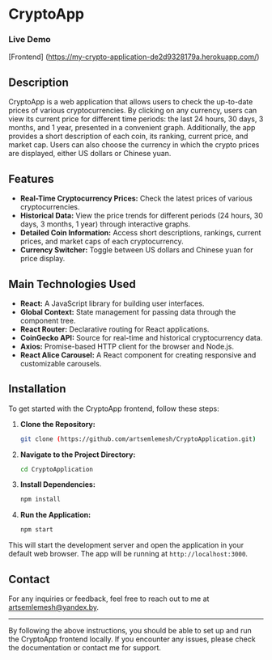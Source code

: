 # CryptoApp

### Live Demo
[Frontend] (https://my-crypto-application-de2d9328179a.herokuapp.com/)

## Description

CryptoApp is a web application that allows users to check the up-to-date prices of various cryptocurrencies. By clicking on any currency, users can view its current price for different time periods: the last 24 hours, 30 days, 3 months, and 1 year, presented in a convenient graph. Additionally, the app provides a short description of each coin, its ranking, current price, and market cap. Users can also choose the currency in which the crypto prices are displayed, either US dollars or Chinese yuan.

## Features

- **Real-Time Cryptocurrency Prices:** Check the latest prices of various cryptocurrencies.
- **Historical Data:** View the price trends for different periods (24 hours, 30 days, 3 months, 1 year) through interactive graphs.
- **Detailed Coin Information:** Access short descriptions, rankings, current prices, and market caps of each cryptocurrency.
- **Currency Switcher:** Toggle between US dollars and Chinese yuan for price display.

## Main Technologies Used

- **React:** A JavaScript library for building user interfaces.
- **Global Context:** State management for passing data through the component tree.
- **React Router:** Declarative routing for React applications.
- **CoinGecko API:** Source for real-time and historical cryptocurrency data.
- **Axios:** Promise-based HTTP client for the browser and Node.js.
- **React Alice Carousel:** A React component for creating responsive and customizable carousels.

## Installation

To get started with the CryptoApp frontend, follow these steps:

1. **Clone the Repository:**
   ```sh
   git clone (https://github.com/artsemlemesh/CryptoApplication.git)
   ```

2. **Navigate to the Project Directory:**
   ```sh
   cd CryptoApplication
   ```

3. **Install Dependencies:**
   ```sh
   npm install
   ```

4. **Run the Application:**
   ```sh
   npm start
   ```

This will start the development server and open the application in your default web browser. The app will be running at `http://localhost:3000`.

## Contact

For any inquiries or feedback, feel free to reach out to me at [artsemlemesh@yandex.by](mailto:artsemlemesh@yandex.by).

---

By following the above instructions, you should be able to set up and run the CryptoApp frontend locally. If you encounter any issues, please check the documentation or contact me for support.
